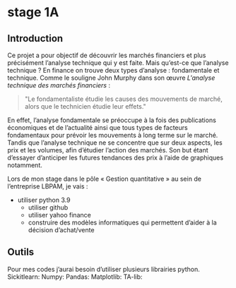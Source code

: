 # stage 1A
## Introduction

Ce projet a pour objectif de découvrir les marchés financiers et plus précisément l’analyse technique qui y est faite. Mais qu’est-ce que l’analyse technique ? En finance on trouve deux types d’analyse : fondamentale et technique. Comme le souligne John Murphy dans son œuvre _L'analyse technique des marchés financiers_ :
>"Le fondamentaliste étudie les causes des mouvements de marché, 
>alors que le technicien étudie leur effets."

En effet, l’analyse fondamentale se préoccupe à la fois des publications économiques et de l’actualité ainsi que tous types de facteurs fondamentaux pour prévoir les mouvements à long terme sur le marché. Tandis que l’analyse technique ne se concentre que sur deux aspects, les prix et les volumes, afin d’étudier l’action des marchés. Son but étant d’essayer d’anticiper les futures tendances des prix à l’aide de graphiques notamment.

Lors de mon stage dans le pôle « Gestion quantitative » au sein de l’entreprise LBPAM, je vais : 
  - utiliser python 3.9
	- utiliser github
	- utiliser yahoo finance
	- construire des modèles informatiques qui permettent d’aider à la décision d’achat/vente 

## Outils

Pour mes codes j’aurai besoin d’utiliser plusieurs librairies python.
Sickitlearn:
Numpy:
Pandas:
Matplotlib:
TA-lib:

